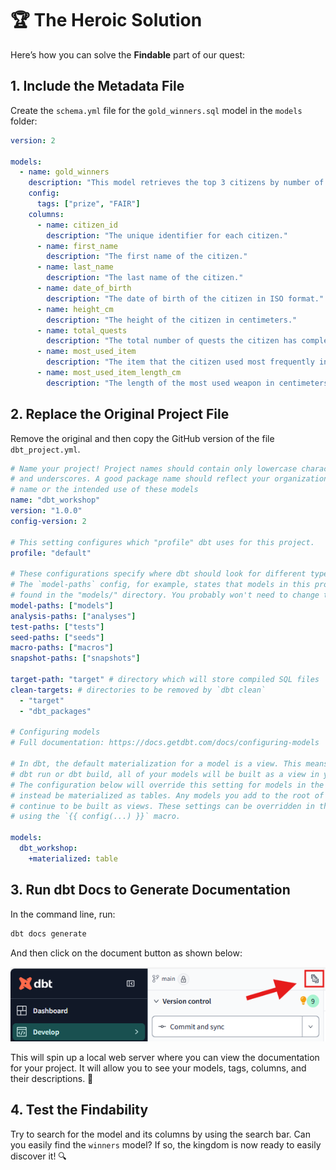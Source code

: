 # 🏆 **The Heroic Solution**

Here’s how you can solve the **Findable** part of our quest:

## 1. Include the Metadata File

Create the `schema.yml` file for the `gold_winners.sql` model in the `models` folder:

```yaml
version: 2

models:
  - name: gold_winners
    description: "This model retrieves the top 3 citizens by number of quests completed, along with their height and the most used weapon."
    config:
      tags: ["prize", "FAIR"]
    columns:
      - name: citizen_id
        description: "The unique identifier for each citizen."
      - name: first_name
        description: "The first name of the citizen."
      - name: last_name
        description: "The last name of the citizen."
      - name: date_of_birth
        description: "The date of birth of the citizen in ISO format."
      - name: height_cm
        description: "The height of the citizen in centimeters."
      - name: total_quests
        description: "The total number of quests the citizen has completed."
      - name: most_used_item
        description: "The item that the citizen used most frequently in their quests."
      - name: most_used_item_length_cm
        description: "The length of the most used weapon in centimeters."
```

## 2. Replace the Original Project File

Remove the original and then copy the GitHub version of the file `dbt_project.yml`.

```yaml
# Name your project! Project names should contain only lowercase characters
# and underscores. A good package name should reflect your organization's
# name or the intended use of these models
name: "dbt_workshop"
version: "1.0.0"
config-version: 2

# This setting configures which "profile" dbt uses for this project.
profile: "default"

# These configurations specify where dbt should look for different types of files.
# The `model-paths` config, for example, states that models in this project can be
# found in the "models/" directory. You probably won't need to change these!
model-paths: ["models"]
analysis-paths: ["analyses"]
test-paths: ["tests"]
seed-paths: ["seeds"]
macro-paths: ["macros"]
snapshot-paths: ["snapshots"]

target-path: "target" # directory which will store compiled SQL files
clean-targets: # directories to be removed by `dbt clean`
  - "target"
  - "dbt_packages"

# Configuring models
# Full documentation: https://docs.getdbt.com/docs/configuring-models

# In dbt, the default materialization for a model is a view. This means, when you run
# dbt run or dbt build, all of your models will be built as a view in your data platform.
# The configuration below will override this setting for models in the example folder to
# instead be materialized as tables. Any models you add to the root of the models folder will
# continue to be built as views. These settings can be overridden in the individual model files
# using the `{{ config(...) }}` macro.

models:
  dbt_workshop:
    +materialized: table
```

## 3. Run dbt Docs to Generate Documentation

In the command line, run:

```bash
dbt docs generate
```

And then click on the document button as shown below:

![Visual Guide](./doc_button.png)

This will spin up a local web server where you can view the documentation for your project. It will allow you to see your models, tags, columns, and their descriptions. 📜

## 4. Test the Findability

Try to search for the model and its columns by using the search bar. Can you easily find the `winners` model? If so, the kingdom is now ready to easily discover it! 🔍
